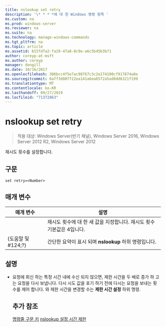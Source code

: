 ```yaml
---
title: nslookup set retry
description: '\* * * *에 대 한 Windows 명령 항목 '
ms.custom: na
ms.prod: windows-server
ms.reviewer: na
ms.suite: na
ms.technology: manage-windows-commands
ms.tgt_pltfrm: na
ms.topic: article
ms.assetid: 615fdfa2-fa29-47a8-8c9e-a6c5b45b3b71
author: coreyp-at-msft
ms.author: coreyp
manager: dongill
ms.date: 10/16/2017
ms.openlocfilehash: 306bcc4f5e7ac98767c3c2e274100cf917874a8e
ms.sourcegitcommit: 6aff3d88ff22ea141a6ea6572a5ad8dd6321f199
ms.translationtype: MT
ms.contentlocale: ko-KR
ms.lasthandoff: 09/27/2019
ms.locfileid: "71372863"
---
```

# <a name="nslookup-set-retry"></a>nslookup set retry

>적용 대상: Windows Server(반기 채널), Windows Server 2016, Windows Server 2012 R2, Windows Server 2012

재시도 횟수를 설정합니다.
## <a name="syntax"></a>구문
```
set retry=<Number>
```
## <a name="parameters"></a>매개 변수

|    매개 변수    |                                      설명                                       |
|-----------------|----------------------------------------------------------------------------------------|
|    <Number>     | 재시도 횟수에 대 한 새 값을 지정합니다. 재시도 횟수 기본값은 4입니다. |
| {도움말 및 #124;?} |                 간단한 요약이 표시 되며 **nslookup** 하위 명령입니다.                  |

## <a name="remarks"></a>설명
- 요청에 회신 하는 특정 시간 내에 수신 되지 않으면, 제한 시간을 두 배로 증가 하 고는 요청을 다시 보냅니다. 다시 시도 값을 포기 하기 전에 다시는 요청을 보내는 횟수를 제어 합니다. 와 제한 시간을 변경할 수는 **제한 시간 설정** 하위 명령.
  ## <a name="additional-references"></a>추가 참조
  [명령줄 구문 키](command-line-syntax-key.md)
  [nslookup 설정 시간 제한](nslookup-set-timeout.md)
